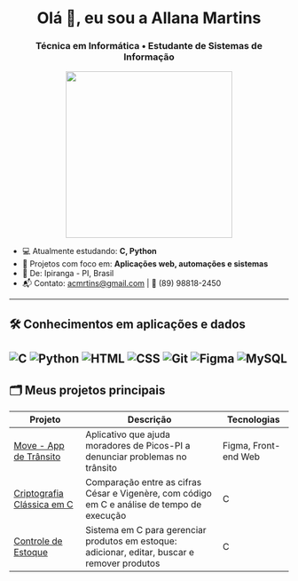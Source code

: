 <h1 align = "center">Olá 👋, eu sou a Allana Martins</h1>
<h3 align = "center">Técnica em Informática • Estudante de Sistemas de Informação</h3>

<div align="center">
  <img src="https://media.giphy.com/media/L1R1tvI9svkIWwpVYr/giphy.gif" width="300">
</div>


- 💻 Atualmente estudando: **C, Python**
- 🚀 Projetos com foco em: **Aplicações web, automações e sistemas**
- 📍 De: Ipiranga - PI, Brasil
- 📬 Contato: acmrtins@gmail.com | 📱 (89) 98818-2450

---

## 🛠️ Conhecimentos em aplicações e dados
![C](https://img.shields.io/badge/-C-05122A?style=flat&logo=c)
![Python](https://img.shields.io/badge/-Python-05122A?style=flat&logo=python)
![HTML](https://img.shields.io/badge/-HTML5-05122A?style=flat&logo=html5)
![CSS](https://img.shields.io/badge/-CSS3-05122A?style=flat&logo=css3)
![Git](https://img.shields.io/badge/-Git-05122A?style=flat&logo=git)
![Figma](https://img.shields.io/badge/-Figma-05122A?style=flat&logo=figma)
![MySQL](https://img.shields.io/badge/-MySQL-333333?style=flat&logo=mysql)
---

## 🗂️ Meus projetos principais

| Projeto | Descrição | Tecnologias |
|--------|-----------|-------------|
| [Move - App de Trânsito](https://www.figma.com/proto/...) | Aplicativo que ajuda moradores de Picos-PI a denunciar problemas no trânsito | Figma, Front-end Web |
| [Criptografia Clássica em C](https://github.com/AllanaMrtins/gcc-main.c-cifras-cesar.c-cifras-vigenere.c--o-criptografia.git) | Comparação entre as cifras César e Vigenère, com código em C e análise de tempo de execução | C |
| [Controle de Estoque](https://github.com/AllanaMrtins/controle-estoque-comercio) | Sistema em C para gerenciar produtos em estoque: adicionar, editar, buscar e remover produtos | C |

